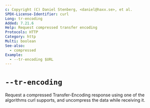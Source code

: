 ```yaml
---
c: Copyright (C) Daniel Stenberg, <daniel@haxx.se>, et al.
SPDX-License-Identifier: curl
Long: tr-encoding
Added: 7.21.6
Help: Request compressed transfer encoding
Protocols: HTTP
Category: http
Multi: boolean
See-also:
  - compressed
Example:
  - --tr-encoding $URL
---
```


# `--tr-encoding`

Request a compressed Transfer-Encoding response using one of the algorithms
curl supports, and uncompress the data while receiving it.
